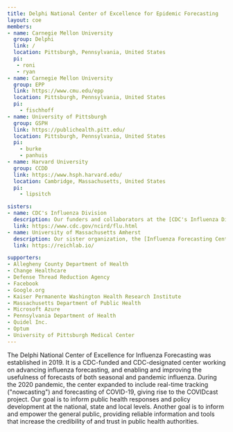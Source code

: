 ```yaml
---
title: Delphi National Center of Excellence for Epidemic Forecasting
layout: coe
members:
- name: Carnegie Mellon University
  group: Delphi
  link: /
  location: Pittsburgh, Pennsylvania, United States
  pi:
   - roni
   - ryan
- name: Carnegie Mellon University
  group: EPP
  link: https://www.cmu.edu/epp
  location: Pittsburgh, Pennsylvania, United States
  pi:
    - fischhoff
- name: University of Pittsburgh
  group: GSPH
  link: https://publichealth.pitt.edu/
  location: Pittsburgh, Pennsylvania, United States
  pi:
    - burke
    - panhuis
- name: Harvard University
  group: CCDD
  link: https://www.hsph.harvard.edu/
  location: Cambridge, Massachusetts, United States
  pi:
    - lipsitch

sisters:
- name: CDC's Influenza Division
  description: Our funders and collaborators at the [CDC's Influenza Division](https://www.cdc.gov/ncird/flu.html), in particular the Influenza Applied Research and Modeling team at the [Epidemiology branch](https://www.cdc.gov/hiv/dhap/eb/index.html).
  link: https://www.cdc.gov/ncird/flu.html
- name: University of Massachusetts Amherst
  description: Our sister organization, the [Influenza Forecasting Center of Excellence](https://reichlab.io/) at University of Massachusetts Amherst.
  link: https://reichlab.io/

supporters:
- Allegheny County Department of Health
- Change Healthcare
- Defense Thread Reduction Agency
- Facebook
- Google.org
- Kaiser Permanente Washington Health Research Institute
- Massachusetts Department of Public Health
- Microsoft Azure
- Pennsylvania Department of Health
- Quidel Inc.
- Optum
- University of Pittsburgh Medical Center
---
```


The Delphi National Center of Excellence for Influenza Forecasting was established in 2019. It is a CDC-funded and CDC-designated center working on advancing influenza forecasting, and enabling and improving the usefulness of forecasts of both seasonal and pandemic influenza. During the 2020 pandemic, the center expanded to include real-time tracking ("nowcasting") and forecasting of COVID-19, giving rise to the COVIDcast project. Our goal is to inform public health responses and policy development at the national, state and local levels. Another goal is to inform and empower the general public, providing reliable information and tools that increase the credibility of and trust in public health authorities.
